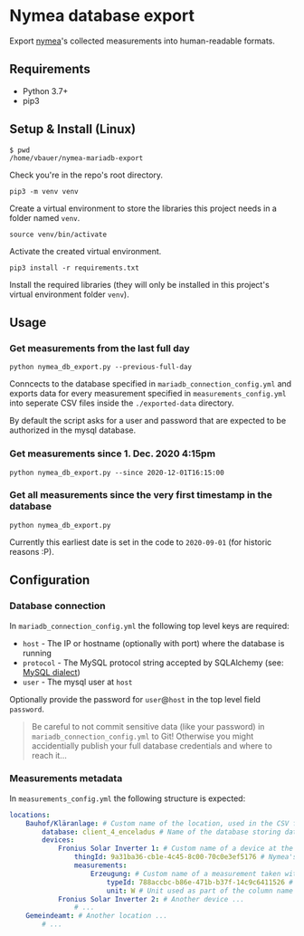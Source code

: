 # Nymea database export

Export [nymea](https://github.com/nymea/nymea)'s collected measurements into human-readable formats.

## Requirements

- Python 3.7+
- pip3

## Setup & Install (Linux)

```shell
$ pwd
/home/vbauer/nymea-mariadb-export
```

Check you're in the repo's root directory.

```shell
pip3 -m venv venv
```

Create a virtual environment to store the libraries this project needs in a folder named `venv`.

```shell
source venv/bin/activate
```

Activate the created virtual environment.

```shell
pip3 install -r requirements.txt
```

Install the required libraries (they will only be installed in this project's virtual environment folder `venv`).

## Usage

### Get measurements from the last full day

```shell
python nymea_db_export.py --previous-full-day
```

Conncects to the database specified in `mariadb_connection_config.yml` and exports data for every measurement specified in  `measurements_config.yml` into seperate CSV files inside the `./exported-data` directory.

By default the script asks for a user and password that are expected to be authorized in the mysql database.

### Get measurements since 1. Dec. 2020 4:15pm

```shell
python nymea_db_export.py --since 2020-12-01T16:15:00
```

### Get all measurements since the very first timestamp in the database

```shell
python nymea_db_export.py
```

Currently this earliest date is set in the code to `2020-09-01` (for historic reasons :P).

## Configuration

### Database connection

In `mariadb_connection_config.yml` the following top level keys are required:

- `host` - The IP or hostname (optionally with port) where the database is running
- `protocol` - The MySQL protocol string accepted by SQLAlchemy (see: [MySQL dialect](https://docs.sqlalchemy.org/en/13/core/engines.html#mysql))
- `user` - The mysql user at `host`

Optionally provide the password for `user`@`host` in the top level field `password`.

> Be careful to not commit sensitive data (like your password) in `mariadb_connection_config.yml` to Git! Otherwise you might accidentially publish your full database credentials and where to reach it...

### Measurements metadata

In `measurements_config.yml` the following structure is expected:

```yml
locations:
    Bauhof/Kläranlage: # Custom name of the location, used in the CSV filename
        database: client_4_enceladus # Name of the database storing data for this location
        devices:
            Fronius Solar Inverter 1: # Custom name of a device at the location, used in the CSV filename
                thingId: 9a31ba36-cb1e-4c45-8c00-70c0e3ef5176 # Nymea's ThingID corresponding to the device
                measurements:
                    Erzeugung: # Custom name of a measurement taken with the device at the location, used in CSV as column header and in the CSV filename
                        typeId: 788accbc-b86e-471b-b37f-14c9c6411526 # Nymeas TypeID corresponding to the measurement
                        unit: W # Unit used as part of the column name in the CSV
            Fronius Solar Inverter 2: # Another device ...
                # ...
    Gemeindeamt: # Another location ...
        # ...
```
